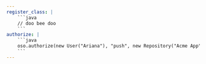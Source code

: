 ```yaml
---
register_class: |
    ```java
    // doo bee doo
    ```
authorize: |
    ```java
    oso.authorize(new User("Ariana"), "push", new Repository("Acme App"));
    ```
---
```

